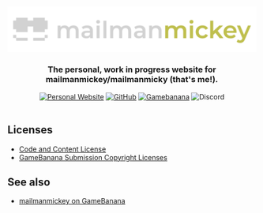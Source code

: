 ![Logo](global_assets/img/logo.png)

<div align="center">


### The personal, <b>work in progress</b> website for mailmanmickey/mailmanmicky (that's me!).

[![Personal Website](https://img.shields.io/badge/mailmanmicky.github.io-bf4d4d?style=for-the-badge)](https://mailmanmicky.github.io/)
[![GitHub](https://img.shields.io/badge/-GitHub-161B22?style=for-the-badge)](https://github.com/mailmanmicky)
[![Gamebanana](https://img.shields.io/badge/-GameBanana-FFE033?style=for-the-badge)](https://gamebanana.com/members/1734849)
![Discord](https://img.shields.io/badge/mailmanmickey%234800-%235865F2?style=for-the-badge) 
<br><br>

</div>

## Licenses
- [Code and Content License](https://github.com/mailmanmicky/mailmanmicky.github.io/blob/main/License.md)
- [GameBanana Submission Copyright Licenses ](https://mailmanmicky.github.io/copyright/gscl.html)

## See also
- [mailmanmickey on GameBanana](https://gamebanana.com/members/1734849)
